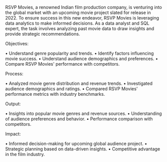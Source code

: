 RSVP Movies, a renowned Indian film production company, is venturing into the global market with an upcoming movie project slated for release in 2022. To ensure success in this new endeavor, RSVP Movies is leveraging data analytics to make informed decisions. As a data analyst and SQL expert, the task involves analyzing past movie data to draw insights and provide strategic recommendations.

Objectives:

•	Understand genre popularity and trends.
•	Identify factors influencing movie success.
•	Understand audience demographics and preferences.
•	Compare RSVP Movies' performance with competitors.


Process:

•	Analyzed movie genre distribution and revenue trends.
•	Investigated audience demographics and ratings.
•	Compared RSVP Movies' performance metrics with industry benchmarks.


Output:

•	Insights into popular movie genres and revenue sources.
•	Understanding of audience preferences and behavior.
•	Performance comparison with competitors.


Impact:

•	Informed decision-making for upcoming global audience project.
•	Strategic planning based on data-driven insights.
•	Competitive advantage in the film industry.

